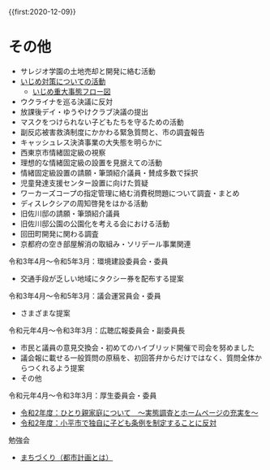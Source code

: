 {{first:2020-12-09}}


# その他

- サレジオ学園の土地売却と開発に絡む活動
- [いじめ対策についての活動](./ijime/index.md)
  - [いじめ重大事態フロー図](./ijime/ijime-judai-jitai-flow.md)
- ウクライナを巡る決議に反対
- 放課後デイ・ゆうやけクラブ決議の提出
- マスクをつけられない子どもたちを守るための活動
- 副反応被害救済制度にかかわる緊急質問と、市の調査報告
- キャッシュレス決済事業の大失態を明らかに
- 西東京市情緒固定級の視察
- 理想的な情緒固定級の設置を見据えての活動
- 情緒固定級設置の請願・筆頭紹介議員・賛成多数で採択
- 児童発達支援センター設置に向けた質疑
- ワーカーズコープの指定管理に絡む消費税問題について調査・まとめ
- ディスレクシアの周知啓発をはかる活動
- 旧佐川邸の請願・筆頭紹介議員
- 旧佐川邸公園の公園化を考える会における活動
- 回田町開発に関わる調査
- 京都府の空き部屋解消の取組み・ソリデール事業関連

令和3年4月～令和5年3月：環境建設委員会・委員
- 交通手段が乏しい地域にタクシー券を配布する提案

令和3年4月～令和5年3月：議会運営員会・委員
- さまざまな提案

令和元年4月～令和3年3月：広聴広報委員会・副委員長
- 市民と議員の意見交換会・初めてのハイブリッド開催で司会を努めました
- 議会報に載せる一般質問の原稿を、初回答弁からだけではなく、質問全体からつくれるよう提案
- その他

令和元年4月～令和3年3月：厚生委員会・委員
- [令和2年度：ひとり親家庭について　～実態調査とホームページの充実を～](./kousei/r2/hitorioya.md)
- [令和2年度：小平市で独自に子ども条例を制定することに反対](./kousei/r2/kodomojorei-hantai.md)

勉強会  
- [まちづくり（都市計画とは）](./machizukuri/index.md)

